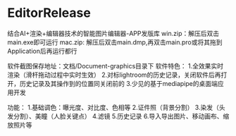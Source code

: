 # EditorRelease
结合AI+渲染+编辑器技术的智能图片编辑器-APP发版库
win.zip：解压后双击main.exe即可运行
mac.zip: 解压后双击main.dmp,再双击main.pro或将其拖到Application后再运行都行

软件截图保存地址：文档/Document-graphics目录下
软件特色：
1.全效果实时渲染（滑杆拖动过程中实时生效）
2.对标lightroom的历史记录，关闭软件后再打开，历史记录及其操作到的位置同关闭前的
3.少见的基于mediapipe的桌面端应用开发

功能：
1.基础调色：曝光度、对比度、色相等
2.证件照（背景分割）
3.染发（头发分割）、美瞳（人脸关键点）
4.滤镜
5.历史记录
6.导入导出图片、移动画布、缩放照片等
